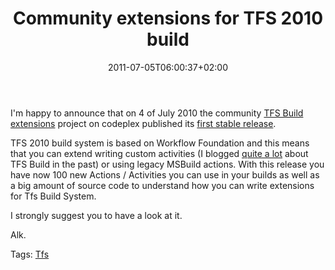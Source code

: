 ﻿---
title: "Community extensions for TFS 2010 build"
description: ""
date: 2011-07-05T06:00:37+02:00
draft: false
tags: [TFS Build]
categories: [News,Team Foundation Server]
---
I'm happy to announce that on 4 of July 2010 the community [TFS Build extensions](http://tfsbuildextensions.codeplex.com/) project on codeplex published its [first stable release](http://tfsbuildextensions.codeplex.com/releases/view/67138).

TFS 2010 build system is based on Workflow Foundation and this means that you can extend writing custom activities (I blogged [quite a lot](http://www.codewrecks.com/blog/index.php/tag/tfs-build/) about TFS Build in the past) or using legacy MSBuild actions. With this release you have now 100 new Actions / Activities you can use in your builds as well as a big amount of source code to understand how you can write extensions for Tfs Build System.

I strongly suggest you to have a look at it.

Alk.

Tags: [Tfs](http://technorati.com/tag/Tfs)
